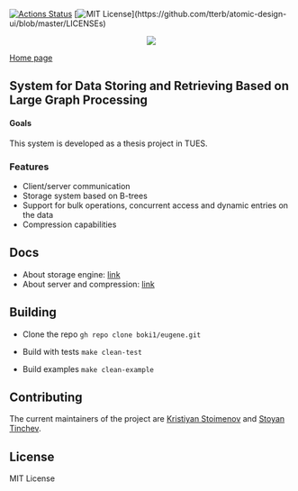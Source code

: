 [![Actions Status](https://github.com/boki1/eugene/actions/workflows/build-and-test.yml/badge.svg)](https://github.com/boki1/eugene/actions/workflows/build-and-test.yml)
[![MIT License](https://img.shields.io/apm/l/atomic-design-ui.svg?)](https://github.com/tterb/atomic-design-ui/blob/master/LICENSEs)

<p align="center">
  <img src="https://user-images.githubusercontent.com/36764968/169560274-bafcc010-04af-4cc4-af92-c8a103d9062b.png" />
</p>

<a href="boki1.github.io/eugene">Home page</a>

<h2>
System for Data Storing and Retrieving Based on Large Graph Processing
</h2>

<h4>Goals</h4>

<p>
  This system is developed as a thesis project in TUES.
</p>

### Features

- Client/server communication
- Storage system based on B-trees
- Support for bulk operations, concurrent access and dynamic entries on the data
- Compression capabilities

## Docs

- About storage engine: [link](https://drive.google.com/file/d/1zT56mOAl3wQGoWHtyldhNyxYcsKTWsuJ/view?usp=sharing)
- About server and compression: [link](https://drive.google.com/file/d/1Yq7Ax58-CievKgJf__unERXR0vCGH8Ps/view?usp=sharing)


## Building

- Clone the repo
`gh repo clone boki1/eugene.git`

- Build with tests
`make clean-test`

- Build examples
`make clean-example`

## Contributing
The current maintainers of the project are [Kristiyan Stoimenov](https://www.linkedin.com/in/kristiyan-stoimenov/) and [Stoyan Tinchev](https://www.linkedin.com/in/stoyan-tinchev-524949208/).

## License
MIT License
